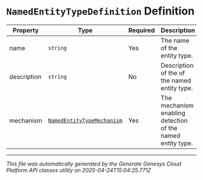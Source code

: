 # `NamedEntityTypeDefinition` Definition

| Property | Type | Required | Description |
|----------|------|----------|-------------|
| name | `string` | Yes | The name of the entity type. |
| description | `string` | No | Description of the of the named entity type. |
| mechanism | [`NamedEntityTypeMechanism`](namedentitytypemechanism-definition.md) | Yes | The mechanism enabling detection of the named entity type. |

---

*This file was automatically generated by the Generate Genesys Cloud Platform API classes utility on 2025-04-24T15:04:25.771Z*